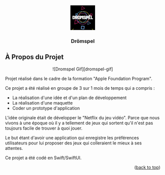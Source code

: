 <div id="top"></div>
<!-- PROJECT LOGO -->
<br />
<div align="center">
  <img src="dromspel/Assets.xcassets/AppIcon.appiconset/Icon-180.png" alt="Logo" width="80" height="80">

  <h3 align="center">Drömspel</h3>
</div>


<!-- ABOUT THE PROJECT -->
## À Propos du Projet

<div align="center">
![Dromspel Gif][dromspel-gif]
</div>

Projet réalisé dans le cadre de la formation "Apple Foundation Program".

Ce projet a été réalisé en groupe de 3 sur 1 mois de temps qui a compris : 
* La réalisation d'une idée et d'un plan de développement
* La réalisation d'une maquette
* Coder un prototype d'application

L'idée originale était de développer le "Netflix du jeu vidéo". Parce que nous vivons à une époque où il y a tellement de jeux qui sortent qu'il n'est pas toujours facile de trouver à quoi jouer.

Le but étant d'avoir une application qui enregistre les préférences utilisateurs pour lui proposer des jeux qui colleraient le mieux à ses attentes.

Ce projet a été codé en Swift/SwiftUI.

<p align="right">(<a href="#top">back to top</a>)</p>


<!-- MARKDOWN LINKS & IMAGES -->
[dromspel-gif]: Presentation.gif

